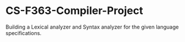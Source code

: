# CS-F363-Compiler-Project
Building a Lexical analyzer and Syntax analyzer for the given language specifications.
